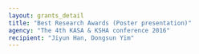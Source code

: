 ```yaml
---
layout: grants_detail
title: "Best Research Awards (Poster presentation)"
agency: "The 4th KASA & KSHA conference 2016"
recipient: "Jiyun Han, Dongsun Yim"
---
```

